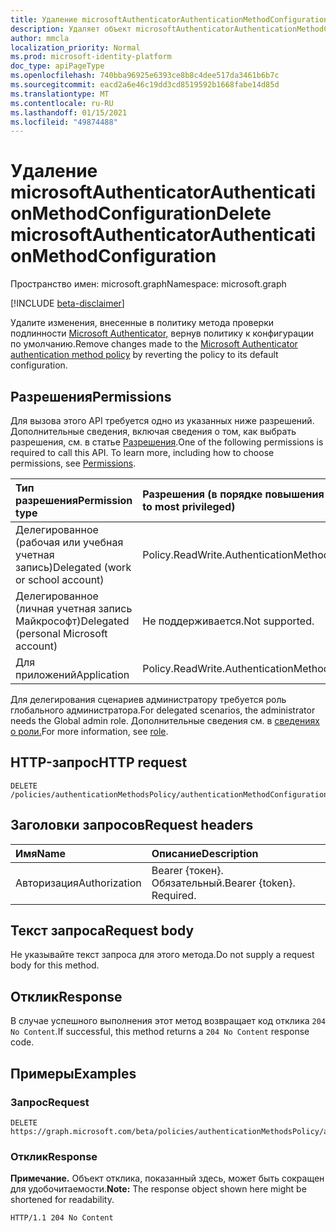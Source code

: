 ```yaml
---
title: Удаление microsoftAuthenticatorAuthenticationMethodConfiguration
description: Удаляет объект microsoftAuthenticatorAuthenticationMethodConfiguration.
author: mmcla
localization_priority: Normal
ms.prod: microsoft-identity-platform
doc_type: apiPageType
ms.openlocfilehash: 740bba96925e6393ce8b8c4dee517da3461b6b7c
ms.sourcegitcommit: eacd2a6e46c19dd3cd8519592b1668fabe14d85d
ms.translationtype: MT
ms.contentlocale: ru-RU
ms.lasthandoff: 01/15/2021
ms.locfileid: "49874488"
---
```

# <a name="delete-microsoftauthenticatorauthenticationmethodconfiguration"></a><span data-ttu-id="d6f70-103">Удаление microsoftAuthenticatorAuthenticationMethodConfiguration</span><span class="sxs-lookup"><span data-stu-id="d6f70-103">Delete microsoftAuthenticatorAuthenticationMethodConfiguration</span></span>
<span data-ttu-id="d6f70-104">Пространство имен: microsoft.graph</span><span class="sxs-lookup"><span data-stu-id="d6f70-104">Namespace: microsoft.graph</span></span>

[!INCLUDE [beta-disclaimer](../../includes/beta-disclaimer.md)]

<span data-ttu-id="d6f70-105">Удалите изменения, внесенные в политику метода проверки подлинности [Microsoft Authenticator,](../resources/microsoftauthenticatorauthenticationmethodconfiguration.md) вернув политику к конфигурации по умолчанию.</span><span class="sxs-lookup"><span data-stu-id="d6f70-105">Remove changes made to the [Microsoft Authenticator authentication method policy](../resources/microsoftauthenticatorauthenticationmethodconfiguration.md) by reverting the policy to its default configuration.</span></span>

## <a name="permissions"></a><span data-ttu-id="d6f70-106">Разрешения</span><span class="sxs-lookup"><span data-stu-id="d6f70-106">Permissions</span></span>
<span data-ttu-id="d6f70-p101">Для вызова этого API требуется одно из указанных ниже разрешений. Дополнительные сведения, включая сведения о том, как выбрать разрешения, см. в статье [Разрешения](/graph/permissions-reference).</span><span class="sxs-lookup"><span data-stu-id="d6f70-p101">One of the following permissions is required to call this API. To learn more, including how to choose permissions, see [Permissions](/graph/permissions-reference).</span></span>

|<span data-ttu-id="d6f70-109">Тип разрешения</span><span class="sxs-lookup"><span data-stu-id="d6f70-109">Permission type</span></span>|<span data-ttu-id="d6f70-110">Разрешения (в порядке повышения привилегий)</span><span class="sxs-lookup"><span data-stu-id="d6f70-110">Permissions (from least to most privileged)</span></span>|
|:---|:---|
|<span data-ttu-id="d6f70-111">Делегированное (рабочая или учебная учетная запись)</span><span class="sxs-lookup"><span data-stu-id="d6f70-111">Delegated (work or school account)</span></span>|<span data-ttu-id="d6f70-112">Policy.ReadWrite.AuthenticationMethod</span><span class="sxs-lookup"><span data-stu-id="d6f70-112">Policy.ReadWrite.AuthenticationMethod</span></span>|
|<span data-ttu-id="d6f70-113">Делегированное (личная учетная запись Майкрософт)</span><span class="sxs-lookup"><span data-stu-id="d6f70-113">Delegated (personal Microsoft account)</span></span>|<span data-ttu-id="d6f70-114">Не поддерживается.</span><span class="sxs-lookup"><span data-stu-id="d6f70-114">Not supported.</span></span>|
|<span data-ttu-id="d6f70-115">Для приложений</span><span class="sxs-lookup"><span data-stu-id="d6f70-115">Application</span></span>|<span data-ttu-id="d6f70-116">Policy.ReadWrite.AuthenticationMethod</span><span class="sxs-lookup"><span data-stu-id="d6f70-116">Policy.ReadWrite.AuthenticationMethod</span></span>|

<span data-ttu-id="d6f70-117">Для делегирования сценариев администратору требуется роль глобального администратора.</span><span class="sxs-lookup"><span data-stu-id="d6f70-117">For delegated scenarios, the administrator needs the Global admin role.</span></span> <span data-ttu-id="d6f70-118">Дополнительные сведения см. в [сведениях о роли.](/azure/active-directory/users-groups-roles/directory-assign-admin-roles#available-roles)</span><span class="sxs-lookup"><span data-stu-id="d6f70-118">For more information, see [role](/azure/active-directory/users-groups-roles/directory-assign-admin-roles#available-roles).</span></span>

## <a name="http-request"></a><span data-ttu-id="d6f70-119">HTTP-запрос</span><span class="sxs-lookup"><span data-stu-id="d6f70-119">HTTP request</span></span>

<!-- {
  "blockType": "ignored"
}
-->
``` http
DELETE /policies/authenticationMethodsPolicy/authenticationMethodConfigurations/microsoftAuthenticator
```

## <a name="request-headers"></a><span data-ttu-id="d6f70-120">Заголовки запросов</span><span class="sxs-lookup"><span data-stu-id="d6f70-120">Request headers</span></span>
|<span data-ttu-id="d6f70-121">Имя</span><span class="sxs-lookup"><span data-stu-id="d6f70-121">Name</span></span>|<span data-ttu-id="d6f70-122">Описание</span><span class="sxs-lookup"><span data-stu-id="d6f70-122">Description</span></span>|
|:---|:---|
|<span data-ttu-id="d6f70-123">Авторизация</span><span class="sxs-lookup"><span data-stu-id="d6f70-123">Authorization</span></span>|<span data-ttu-id="d6f70-p103">Bearer {токен}. Обязательный.</span><span class="sxs-lookup"><span data-stu-id="d6f70-p103">Bearer {token}. Required.</span></span>|

## <a name="request-body"></a><span data-ttu-id="d6f70-126">Текст запроса</span><span class="sxs-lookup"><span data-stu-id="d6f70-126">Request body</span></span>
<span data-ttu-id="d6f70-127">Не указывайте текст запроса для этого метода.</span><span class="sxs-lookup"><span data-stu-id="d6f70-127">Do not supply a request body for this method.</span></span>

## <a name="response"></a><span data-ttu-id="d6f70-128">Отклик</span><span class="sxs-lookup"><span data-stu-id="d6f70-128">Response</span></span>

<span data-ttu-id="d6f70-129">В случае успешного выполнения этот метод возвращает код отклика `204 No Content`.</span><span class="sxs-lookup"><span data-stu-id="d6f70-129">If successful, this method returns a `204 No Content` response code.</span></span>

## <a name="examples"></a><span data-ttu-id="d6f70-130">Примеры</span><span class="sxs-lookup"><span data-stu-id="d6f70-130">Examples</span></span>

### <a name="request"></a><span data-ttu-id="d6f70-131">Запрос</span><span class="sxs-lookup"><span data-stu-id="d6f70-131">Request</span></span>
<!-- {
  "blockType": "request",
  "name": "delete_microsoftauthenticatorauthenticationmethodconfiguration"
}
-->
``` http
DELETE https://graph.microsoft.com/beta/policies/authenticationMethodsPolicy/authenticationMethodConfigurations/microsoftAuthenticator
```


### <a name="response"></a><span data-ttu-id="d6f70-132">Отклик</span><span class="sxs-lookup"><span data-stu-id="d6f70-132">Response</span></span>
<span data-ttu-id="d6f70-133">**Примечание.** Объект отклика, показанный здесь, может быть сокращен для удобочитаемости.</span><span class="sxs-lookup"><span data-stu-id="d6f70-133">**Note:** The response object shown here might be shortened for readability.</span></span>
<!-- {
  "blockType": "response",
  "truncated": true
}
-->
``` http
HTTP/1.1 204 No Content
```

